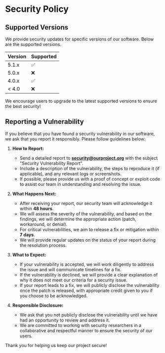 # Security Policy

## Supported Versions

We provide security updates for specific versions of our software. Below are the supported versions.

| Version | Supported          |
| ------- | ------------------ |
| 5.1.x   | :white_check_mark: |
| 5.0.x   | :x:                |
| 4.0.x   | :white_check_mark: |
| < 4.0   | :x:                |

We encourage users to upgrade to the latest supported versions to ensure the best security!

## Reporting a Vulnerability

If you believe that you have found a security vulnerability in our software, we ask that you report it responsibly. Please follow
guidelines below:

1. **How to Report:**
   - Send a detailed report to **security@ourproject.org** with the subject "Security Vulnerability Report".
   - Include a description of the vulnerability, the steps to reproduce it (if applicable), and any relevant logs or screenshots.
   - If possible, please provide us with a proof of concept or exploit code to assist our team in understanding and resolving the issue.

2. **What Happens Next:**
   - After receiving your report, our security team will acknowledge it within **48 hours**.
   - We will assess the severity of the vulnerability, and based on the findings, we will determine the appropriate action (patch, workaround, or denial).
   - For critical vulnerabilities, we aim to release a fix or mitigation within **7 days**.
   - We will provide regular updates on the status of your report during the resolution process.

3. **What to Expect:**
   - If your vulnerability is accepted, we will work diligently to address the issue and will communicate timelines for a fix.
   - If the vulnerability is declined, we will provide a clear explanation of why it does not meet our criteria for a security issue.
   - If your report leads to a fix, we will publicly disclose the vulnerability once the patch is released, with appropriate credit given to you if you choose to be acknowledged.

4. **Responsible Disclosure:**
   - We ask that you not publicly disclose the vulnerability until we have had an opportunity to review and address it.
   - We are committed to working with security researchers in a collaborative and respectful manner to ensure the security of our users.

Thank you for helping us keep our project secure!
